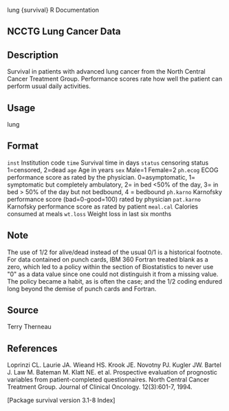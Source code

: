 lung {survival}	R Documentation

## NCCTG Lung Cancer Data

## Description

Survival in patients with advanced lung cancer from the North Central Cancer Treatment Group. Performance scores rate how well the patient can perform usual daily activities.

## Usage
lung

## Format

`inst`	Institution code
`time`	Survival time in days
`status`	censoring status 1=censored, 2=dead
`age`	Age in years
`sex`	Male=1 Female=2
`ph.ecog`	ECOG performance score as rated by the physician. 0=asymptomatic, 1= symptomatic but completely ambulatory, 2= in bed <50% of the day, 3= in bed > 50% of the day but not bedbound, 4 = bedbound
`ph.karno`	Karnofsky performance score (bad=0-good=100) rated by physician
`pat.karno` 	Karnofsky performance score as rated by patient
`meal.cal`	Calories consumed at meals
`wt.loss`	Weight loss in last six months

## Note

The use of 1/2 for alive/dead instead of the usual 0/1 is a historical footnote. For data contained on punch cards, IBM 360 Fortran treated blank as a zero, which led to a policy within the section of Biostatistics to never use "0" as a data value since one could not distinguish it from a missing value. The policy became a habit, as is often the case; and the 1/2 coding endured long beyond the demise of punch cards and Fortran.

## Source

Terry Therneau

## References

Loprinzi CL. Laurie JA. Wieand HS. Krook JE. Novotny PJ. Kugler JW. Bartel J. Law M. Bateman M. Klatt NE. et al. Prospective evaluation of prognostic variables from patient-completed questionnaires. North Central Cancer Treatment Group. Journal of Clinical Oncology. 12(3):601-7, 1994.

[Package survival version 3.1-8 Index]
